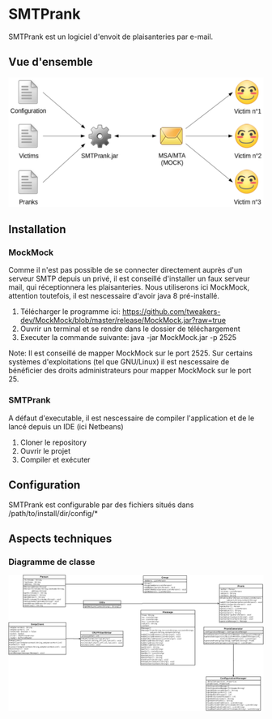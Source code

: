 # SMTPrank
SMTPrank est un logiciel d'envoit de plaisanteries par e-mail.  

## Vue d'ensemble
![Vue d'ensemble](https://github.com/crabone/Teaching-HEIGVD-RES-2016-Labo-SMTP/blob/master/figures/abstract.png)

## Installation
### MockMock
Comme il n'est pas possible de se connecter directement auprès d'un serveur SMTP depuis un privé, il est conseillé d'installer un faux serveur mail, qui réceptionnera les plaisanteries. Nous utiliserons ici MockMock, attention toutefois, il est nescessaire d'avoir java 8 pré-installé.

1. Télécharger le programme ici: https://github.com/tweakers-dev/MockMock/blob/master/release/MockMock.jar?raw=true
2. Ouvrir un terminal et se rendre dans le dossier de téléchargement
3. Executer la commande suivante: java -jar MockMock.jar -p 2525

Note: Il est conseillé de mapper MockMock sur le port 2525. Sur certains systèmes d'exploitations (tel que GNU/Linux) il est nescessaire de bénéficier des droits administrateurs pour mapper MockMock sur le port 25.

### SMTPrank
A défaut d'executable, il est nescessaire de compiler l'application et de le lancé depuis un IDE (ici Netbeans)
1. Cloner le repository
2. Ouvrir le projet
3. Compiler et exécuter

## Configuration
SMTPrank est configurable par des fichiers situés dans /path/to/install/dir/config/*

## Aspects techniques
### Diagramme de classe
![Diagrame de classe](https://github.com/crabone/Teaching-HEIGVD-RES-2016-Labo-SMTP/blob/master/figures/diagrame-de-classe.png)


